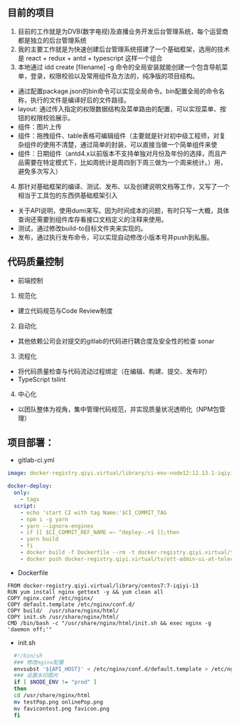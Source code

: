 ## 目前的项目
1. 目前的工作就是为DVB(数字电视)及直播业务开发后台管理系统，每个运营商都是独立的后台管理系统
2. 我的主要工作就是为快速创建后台管理系统搭建了一个基础框架，选用的技术是 react + redux + antd + typescript 这样一个组合
3. 本地通过 idd create [filename] -g 命令的全局安装就能创建一个包含导航菜单，登录，权限校验以及常用组件及方法的，纯净版的项目结构。
  - 通过配置package.json的bin命令可以实现全局命令。bin配置全局的命令名称，执行的文件是编译好后的文件路径。
  - layout: 通过传入指定的权限数据结构及菜单路由的配置，可以实现菜单、按钮的权限校验展示。
  - 组件：图片上传
  - 组件：拖拽组件、table表格可编辑组件（主要就是针对初中级工程师，对复杂组件的使用不清楚，通过简单的封装，可以直接当做一个简单组件来使
  - 组件：日期组件（antd4.x以前版本不支持单独对月份及年份的选择，而且产品需要在特定模式下，比如周统计是周四到下周三做为一个周来统计。）用，避免多次写入）
4. 那针对基础框架的编译、测试、发布、以及创建说明文档等工作，又写了一个相当于工具包的东西供基础框架引入
  - 关于API说明，使用dumi来写。因为时间成本的问题，有时只写一大概，具体查询还需要到组件库存看接口文档定义的注释来使用。
  - 测试，通过修改build-to目标文件夹来实现的。
  - 发布，通过执行发布命令，可以实现自动修改小版本号并push到私服。

## 代码质量控制
- 前端控制
1. 规范化
  - 建立代码规范与Code Review制度
2. 自动化
  - 其他依赖公司会对提交的gitlab的代码进行耦合度及安全性的检查 sonar
3. 流程化
  - 将代码质量检查与代码流动过程绑定（在编辑、构建、提交、发布时）
  - TypeScript tslint
4. 中心化
  - 以团队整体为视角，集中管理代码规范，并实现质量状况透明化（NPM包管理）

## 项目部署：
  - gitlab-ci.yml
  ```yml
  image: docker-registry.qiyi.virtual/library/ci-env-node12:12.13.1-iqiyi-1

  docker-deploy:
    only:
      - tags
    script:
      - echo 'start CI with tag Name:'$CI_COMMIT_TAG
      - npm i -g yarn
      - yarn --ignore-engines
      - if [[ $CI_COMMIT_REF_NAME =~ ^deploy-.+$ ]];then
      - yarn build
      - fi
      - docker build -f Dockerfile --rm -t docker-registry.qiyi.virtual/tv/ott-admin-ui-at-telecom-v4:$CI_COMMIT_TAG .
      - docker push docker-registry.qiyi.virtual/tv/ott-admin-ui-at-telecom-v4:$CI_COMMIT_TAG
  ```
  - Dockerfile
  ```
  FROM docker-registry.qiyi.virtual/library/centos7:7-iqiyi-13
  RUN yum install nginx gettext -y && yum clean all
  COPY nginx.conf /etc/nginx/
  COPY default.template /etc/nginx/conf.d/
  COPY build/  /usr/share/nginx/html/
  COPY init.sh /usr/share/nginx/html/
  CMD /bin/bash -c "/usr/share/nginx/html/init.sh && exec nginx -g 'daemon off;'"
  ```
  - init.sh
  ```sh
    #!/bin/sh
    ### 修改nginx配置
    envsubst '${API_HOST}' < /etc/nginx/conf.d/default.template > /etc/nginx/conf.d/default.conf
    ### 设置水印图片
    if [ $NODE_ENV != "prod" ]
    then
    cd /usr/share/nginx/html
    mv testPop.png onlinePop.png
    mv favicontest.png favicon.png
    fi
  ```

